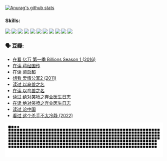 
[![Anurag's github stats](https://github-readme-stats.vercel.app/api?username=w940853815)](https://github.com/anuraghazra/github-readme-stats)

### Skills:

<code><img height="32" src="https://cdn.jsdelivr.net/npm/simple-icons@v5/icons/python.svg"></code>
<code><img height="32" src="https://cdn.jsdelivr.net/npm/simple-icons@v5/icons/javascript.svg"></code>
<code><img height="32" src="https://cdn.jsdelivr.net/npm/simple-icons@v5/icons/django.svg"></code>
<code><img height="32" src="https://cdn.jsdelivr.net/npm/simple-icons@v5/icons/flask.svg"></code>
<code><img height="32" src="https://cdn.jsdelivr.net/npm/simple-icons@v5/icons/vuetify.svg"></code>
<code><img height="32" src="https://cdn.jsdelivr.net/npm/simple-icons@v5/icons/git.svg"></code>
<code><img height="32" src="https://cdn.jsdelivr.net/npm/simple-icons@v5/icons/docker.svg"></code>
<code><img height="32" src="https://cdn.jsdelivr.net/npm/simple-icons@v5/icons/postgresql.svg"></code>
<code><img height="32" src="https://cdn.jsdelivr.net/npm/simple-icons@v5/icons/elasticsearch.svg"></code>
<code><img height="32" src="https://cdn.jsdelivr.net/npm/simple-icons@v5/icons/macos.svg"></code>
<code><img height="32" src="https://cdn.jsdelivr.net/npm/simple-icons@v5/icons/linux.svg"></code>

### 🗣 豆瓣:

<!-- DOUBAN-ACTIVITIES:START -->
- [在看 亿万 第一季 Billions Season 1‎ (2016)](https://www.douban.com/people/136069238/status/3878098700/?_i=53668670)
- [在读 蒋经国传](https://www.douban.com/people/136069238/status/3877458956/?_i=53668670)
- [在读 梁启超](https://www.douban.com/people/136069238/status/3876806133/?_i=53668670)
- [想看 爱情公寓2‎ (2011)](https://www.douban.com/people/136069238/status/3876682115/?_i=53668670)
- [读过 以鸟兽之名](https://www.douban.com/people/136069238/status/3876369302/?_i=53668670)
- [在读 以鸟兽之名](https://www.douban.com/people/136069238/status/3869094471/?_i=53668670)
- [读过 绝对笑喷之弃业医生日志](https://www.douban.com/people/136069238/status/3869093225/?_i=53668670)
- [在读 绝对笑喷之弃业医生日志](https://www.douban.com/people/136069238/status/3862106751/?_i=53668670)
- [读过 论中国](https://www.douban.com/people/136069238/status/3862105795/?_i=53668671)
- [看过 这个杀手不太冷静‎ (2022)](https://www.douban.com/people/136069238/status/3856458693/?_i=53668671)
<!-- DOUBAN-ACTIVITIES:END -->


![Snake animation](https://raw.githubusercontent.com/w940853815/w940853815/output/github-contribution-grid-snake.svg)

<!--
**w940853815/w940853815** is a ✨ _special_ ✨ repository because its `README.md` (this file) appears on your GitHub profile.

Here are some ideas to get you started:

- 🔭 I’m currently working on ...
- 🌱 I’m currently learning ...
- 👯 I’m looking to collaborate on ...
- 🤔 I’m looking for help with ...
- 💬 Ask me about ...
- 📫 How to reach me: ...
- 😄 Pronouns: ...
- ⚡ Fun fact: ...
-->
